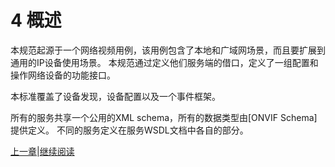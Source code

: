 # 4 概述

本规范起源于一个网络视频用例，该用例包含了本地和广域网场景，而且要扩展到通用的IP设备使用场景。
本规范通过定义他们服务端的借口，定义了一组配置和操作网络设备的功能接口。

本标准覆盖了设备发现，设备配置以及一个事件框架。

所有的服务共享一个公用的XML schema，所有的数据类型由[ONVIF Schema]提供定义。
不同的服务定义在服务WSDL文档中各自的部分。

[上一章](03.0.md)|[继续阅读](04.01.md)
